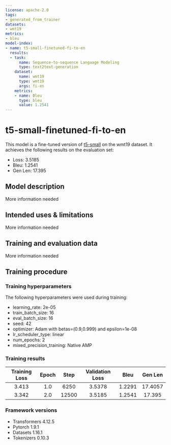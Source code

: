 ```yaml
---
license: apache-2.0
tags:
- generated_from_trainer
datasets:
- wmt19
metrics:
- bleu
model-index:
- name: t5-small-finetuned-fi-to-en
  results:
  - task:
      name: Sequence-to-sequence Language Modeling
      type: text2text-generation
    dataset:
      name: wmt19
      type: wmt19
      args: fi-en
    metrics:
    - name: Bleu
      type: bleu
      value: 1.2541
---
```


<!-- This model card has been generated automatically according to the information the Trainer had access to. You
should probably proofread and complete it, then remove this comment. -->

# t5-small-finetuned-fi-to-en

This model is a fine-tuned version of [t5-small](https://huggingface.co/t5-small) on the wmt19 dataset.
It achieves the following results on the evaluation set:
- Loss: 3.5185
- Bleu: 1.2541
- Gen Len: 17.395

## Model description

More information needed

## Intended uses & limitations

More information needed

## Training and evaluation data

More information needed

## Training procedure

### Training hyperparameters

The following hyperparameters were used during training:
- learning_rate: 2e-05
- train_batch_size: 16
- eval_batch_size: 16
- seed: 42
- optimizer: Adam with betas=(0.9,0.999) and epsilon=1e-08
- lr_scheduler_type: linear
- num_epochs: 2
- mixed_precision_training: Native AMP

### Training results

| Training Loss | Epoch | Step  | Validation Loss | Bleu   | Gen Len |
|:-------------:|:-----:|:-----:|:---------------:|:------:|:-------:|
| 3.413         | 1.0   | 6250  | 3.5378          | 1.2291 | 17.4057 |
| 3.342         | 2.0   | 12500 | 3.5185          | 1.2541 | 17.395  |


### Framework versions

- Transformers 4.12.5
- Pytorch 1.9.1
- Datasets 1.16.1
- Tokenizers 0.10.3
